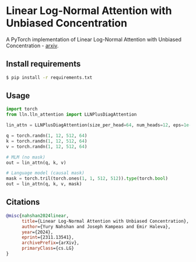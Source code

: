 # Linear Log-Normal Attention with Unbiased Concentration

A PyTorch implementation of Linear Log-Normal Attention with Unbiased Concentration - [arxiv](https://arxiv.org/abs/2311.13541).

## Install requirements
```bash
$ pip install -r requirements.txt
```

## Usage

```python
import torch
from lln.lln_attention import LLNPlusDiagAttention

lin_attn = LLNPlusDiagAttention(size_per_head=64, num_heads=12, eps=1e-5)

q = torch.randn(1, 12, 512, 64)
k = torch.randn(1, 12, 512, 64)
v = torch.randn(1, 12, 512, 64)

# MLM (no mask)
out = lin_attn(q, k, v)

# Language model (causal mask)
mask = torch.tril(torch.ones(1, 1, 512, 512)).type(torch.bool)
out = lin_attn(q, k, v, mask)
```

## Citations

```bibtex
@misc{nahshan2024linear,
      title={Linear Log-Normal Attention with Unbiased Concentration}, 
      author={Yury Nahshan and Joseph Kampeas and Emir Haleva},
      year={2024},
      eprint={2311.13541},
      archivePrefix={arXiv},
      primaryClass={cs.LG}
}
```

